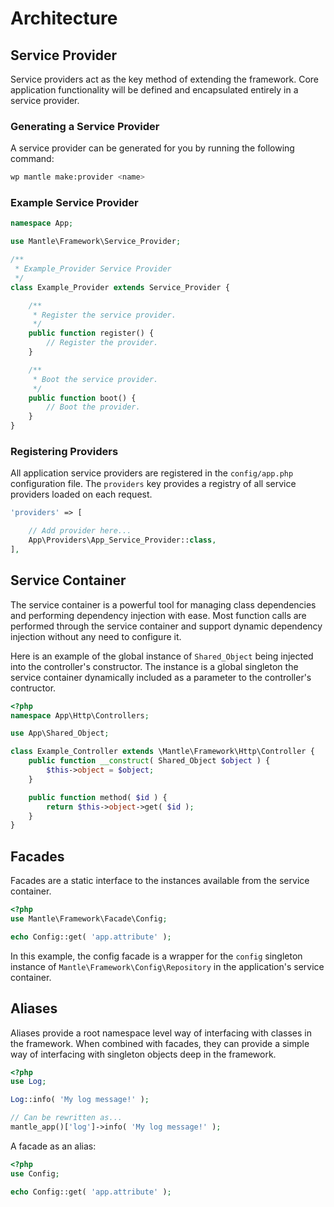 Architecture
============

## Service Provider
Service providers act as the key method of extending the framework. Core application functionality will be defined and encapsulated entirely in a service provider.

### Generating a Service Provider
A service provider can be generated for you by running the following command:

```bash
wp mantle make:provider <name>
```

### Example Service Provider
```php
namespace App;

use Mantle\Framework\Service_Provider;

/**
 * Example_Provider Service Provider
 */
class Example_Provider extends Service_Provider {

	/**
	 * Register the service provider.
	 */
	public function register() {
		// Register the provider.
	}

	/**
	 * Boot the service provider.
	 */
	public function boot() {
		// Boot the provider.
	}
}
```

### Registering Providers
All application service providers are registered in the `config/app.php` configuration file. The `providers` key provides a registry of all service providers loaded on each request.

```php
'providers' => [

	// Add provider here...
	App\Providers\App_Service_Provider::class,
],
```

## Service Container

The service container is a powerful tool for managing class dependencies and performing dependency injection with ease. Most function calls are performed through the service container and support dynamic dependency injection without any need to configure it.

Here is an example of the global instance of `Shared_Object` being injected into the controller's constructor. The instance is a global singleton the service container dynamically included as a parameter to the controller's contructor.

```php
<?php
namespace App\Http\Controllers;

use App\Shared_Object;

class Example_Controller extends \Mantle\Framework\Http\Controller {
	public function __construct( Shared_Object $object ) {
		$this->object = $object;
	}

	public function method( $id ) {
		return $this->object->get( $id );
	}
}
```

## Facades

Facades are a static interface to the instances available from the service container.

```php
<?php
use Mantle\Framework\Facade\Config;

echo Config::get( 'app.attribute' );
```

In this example, the config facade is a wrapper for the `config` singleton instance of `Mantle\Framework\Config\Repository` in the application's service container.

## Aliases

Aliases provide a root namespace level way of interfacing with classes in the framework. When combined with facades, they can provide a simple way of interfacing with singleton objects deep in the framework.


```php
<?php
use Log;

Log::info( 'My log message!' );

// Can be rewritten as...
mantle_app()['log']->info( 'My log message!' );
```

A facade as an alias:

```php
<?php
use Config;

echo Config::get( 'app.attribute' );
```
